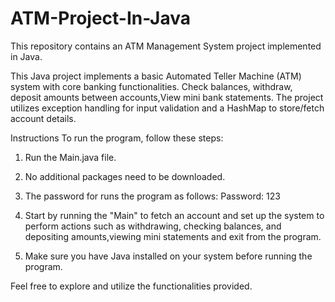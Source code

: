 # ATM-Project-In-Java
This repository contains an ATM Management System project implemented in Java.

This Java project implements a basic Automated Teller Machine (ATM) system with core banking functionalities. Check balances, withdraw, deposit amounts between accounts,View mini bank statements. The project utilizes exception handling for input validation and a HashMap to store/fetch account details.

Instructions To run the program, follow these steps:

1. Run the Main.java file.

2. No additional packages need to be downloaded.

3. The password for runs the program as follows:
Password: 123

4. Start by running the "Main" to fetch an account and set up the system to perform actions such as withdrawing, checking balances, and depositing amounts,viewing mini statements and exit from the program.

5. Make sure you have Java installed on your system before running the program.

Feel free to explore and utilize the functionalities provided.
